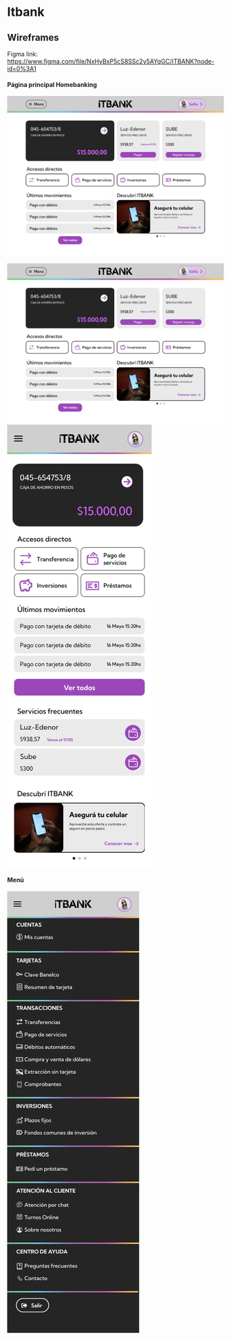 # Itbank

## Wireframes

Figma link: https://www.figma.com/file/NxHyBxP5cS8SSc2y5AYqGC/ITBANK?node-id=0%3A1

#### Página principal Homebanking

![Basic Layout](images/Principal-Desktop.png)

<img src="images/Principal-Desktop.png">

<img src="images/Principal-Mobile.png">

#### Menú

<img src="images/Menu-Mobile.png">
